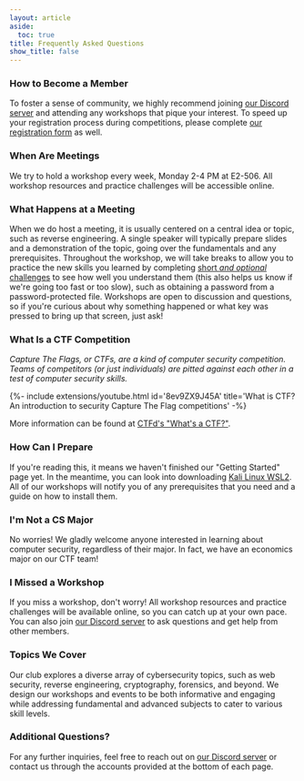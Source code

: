 ```yaml
---
layout: article
aside:
  toc: true
title: Frequently Asked Questions
show_title: false
---
```


### How to Become a Member
To foster a sense of community, we highly recommend joining [our Discord server](https://discord.gg/NUVZCumQXB) and attending any workshops that pique your interest. To speed up your registration process during competitions, please complete [our registration form](https://forms.gle/zjV6hUx6UVPpHAWm7) as well.

### When Are Meetings
We try to hold a workshop every week, Monday 2-4 PM at E2-506. All workshop resources and practice challenges will be accessible online.

### What Happens at a Meeting
When we do host a meeting, it is usually centered on a central idea or topic, such as reverse engineering. A single speaker will typically prepare slides and a demonstration of the topic, going over the fundamentals and any prerequisites. Throughout the workshop, we will take breaks to allow you to practice the new skills you learned by completing [short *and optional* challenges](./faqs#what-is-a-ctf-competition) to see how well you understand them (this also helps us know if we're going too fast or too slow), such as obtaining a password from a password-protected file. Workshops are open to discussion and questions, so if you're curious about why something happened or what key was pressed to bring up that screen, just ask!

### What Is a CTF Competition
*Capture The Flags, or CTFs, are a kind of computer security competition. Teams of competitors (or just individuals) are pitted against each other in a test of computer security skills.*

<div>{%- include extensions/youtube.html id='8ev9ZX9J45A' title='What is CTF? An introduction to security Capture The Flag competitions' -%}</div>

More information can be found at [CTFd's "What's a CTF?"](https://ctfd.io/whats-a-ctf/).

### How Can I Prepare
If you're reading this, it means we haven't finished our "Getting Started" page yet. In the meantime, you can look into downloading [Kali Linux WSL2](https://www.kali.org/docs/wsl/win-kex/). All of our workshops will notify you of any prerequisites that you need and a guide on how to install them.

### I'm Not a CS Major
No worries! We gladly welcome anyone interested in learning about computer security, regardless of their major. In fact, we have an economics major on our CTF team!

### I Missed a Workshop
If you miss a workshop, don't worry! All workshop resources and practice challenges will be available online, so you can catch up at your own pace. You can also join [our Discord server](https://discord.gg/NUVZCumQXB) to ask questions and get help from other members.

### Topics We Cover
Our club explores a diverse array of cybersecurity topics, such as web security, reverse engineering, cryptography, forensics, and beyond. We design our workshops and events to be both informative and engaging while addressing fundamental and advanced subjects to cater to various skill levels.

### Additional Questions?
For any further inquiries, feel free to reach out on [our Discord server](https://discord.gg/NUVZCumQXB) or contact us through the accounts provided at the bottom of each page.